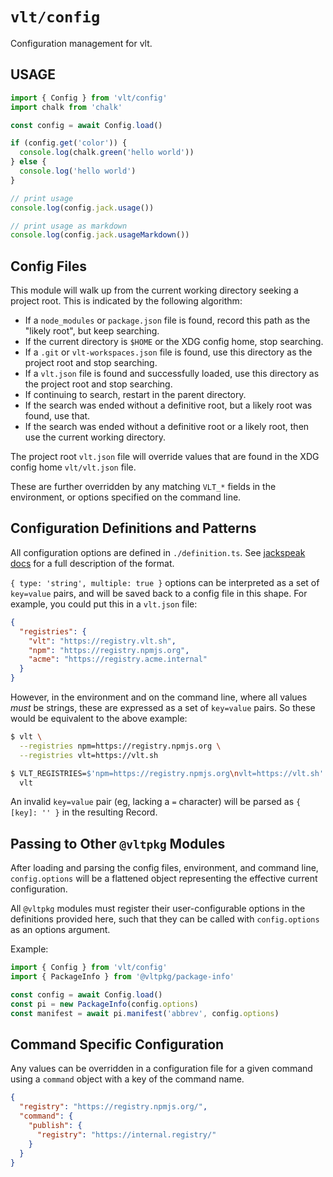 # `vlt/config`

Configuration management for vlt.

## USAGE

```js
import { Config } from 'vlt/config'
import chalk from 'chalk'

const config = await Config.load()

if (config.get('color')) {
  console.log(chalk.green('hello world'))
} else {
  console.log('hello world')
}

// print usage
console.log(config.jack.usage())

// print usage as markdown
console.log(config.jack.usageMarkdown())
```

## Config Files

This module will walk up from the current working directory seeking a
project root. This is indicated by the following algorithm:

- If a `node_modules` or `package.json` file is found, record this
  path as the "likely root", but keep searching.
- If the current directory is `$HOME` or the XDG config home, stop
  searching.
- If a `.git` or `vlt-workspaces.json` file is found, use this
  directory as the project root and stop searching.
- If a `vlt.json` file is found and successfully loaded, use this
  directory as the project root and stop searching.
- If continuing to search, restart in the parent directory.
- If the search was ended without a definitive root, but a likely root
  was found, use that.
- If the search was ended without a definitive root or a likely root,
  then use the current working directory.

The project root `vlt.json` file will override values that are found
in the XDG config home `vlt/vlt.json` file.

These are further overridden by any matching `VLT_*` fields in the
environment, or options specified on the command line.

## Configuration Definitions and Patterns

All configuration options are defined in `./definition.ts`. See
[jackspeak docs](http://npm.im/jackspeak) for a full description of
the format.

`{ type: 'string', multiple: true }` options can be interpreted as a
set of `key=value` pairs, and will be saved back to a config file in
this shape. For example, you could put this in a `vlt.json` file:

```json
{
  "registries": {
    "vlt": "https://registry.vlt.sh",
    "npm": "https://registry.npmjs.org",
    "acme": "https://registry.acme.internal"
  }
}
```

However, in the environment and on the command line, where all values
_must_ be strings, these are expressed as a set of `key=value` pairs.
So these would be equivalent to the above example:

```bash
$ vlt \
  --registries npm=https://registry.npmjs.org \
  --registries vlt=https://vlt.sh
```

```bash
$ VLT_REGISTRIES=$'npm=https://registry.npmjs.org\nvlt=https://vlt.sh' \
  vlt
```

An invalid `key=value` pair (eg, lacking a `=` character) will be
parsed as `{ [key]: '' }` in the resulting Record.

## Passing to Other `@vltpkg` Modules

After loading and parsing the config files, environment, and command
line, `config.options` will be a flattened object representing the
effective current configuration.

All `@vltpkg` modules must register their user-configurable options in
the definitions provided here, such that they can be called with
`config.options` as an options argument.

Example:

```js
import { Config } from 'vlt/config'
import { PackageInfo } from '@vltpkg/package-info'

const config = await Config.load()
const pi = new PackageInfo(config.options)
const manifest = await pi.manifest('abbrev', config.options)
```

## Command Specific Configuration

Any values can be overridden in a configuration file for a given
command using a `command` object with a key of the command name.

```json
{
  "registry": "https://registry.npmjs.org/",
  "command": {
    "publish": {
      "registry": "https://internal.registry/"
    }
  }
}
```
